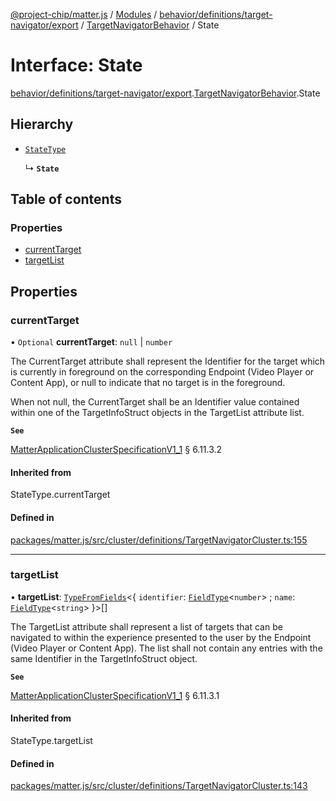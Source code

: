 [@project-chip/matter.js](../README.md) / [Modules](../modules.md) / [behavior/definitions/target-navigator/export](../modules/behavior_definitions_target_navigator_export.md) / [TargetNavigatorBehavior](../modules/behavior_definitions_target_navigator_export.TargetNavigatorBehavior.md) / State

# Interface: State

[behavior/definitions/target-navigator/export](../modules/behavior_definitions_target_navigator_export.md).[TargetNavigatorBehavior](../modules/behavior_definitions_target_navigator_export.TargetNavigatorBehavior.md).State

## Hierarchy

- [`StateType`](../modules/behavior_definitions_target_navigator_export._internal_.md#statetype)

  ↳ **`State`**

## Table of contents

### Properties

- [currentTarget](behavior_definitions_target_navigator_export.TargetNavigatorBehavior.State.md#currenttarget)
- [targetList](behavior_definitions_target_navigator_export.TargetNavigatorBehavior.State.md#targetlist)

## Properties

### currentTarget

• `Optional` **currentTarget**: ``null`` \| `number`

The CurrentTarget attribute shall represent the Identifier for the target which is currently in
foreground on the corresponding Endpoint (Video Player or Content App), or null to indicate that no
target is in the foreground.

When not null, the CurrentTarget shall be an Identifier value contained within one of the
TargetInfoStruct objects in the TargetList attribute list.

**`See`**

[MatterApplicationClusterSpecificationV1_1](spec_export.MatterApplicationClusterSpecificationV1_1.md) § 6.11.3.2

#### Inherited from

StateType.currentTarget

#### Defined in

[packages/matter.js/src/cluster/definitions/TargetNavigatorCluster.ts:155](https://github.com/project-chip/matter.js/blob/3adaded6/packages/matter.js/src/cluster/definitions/TargetNavigatorCluster.ts#L155)

___

### targetList

• **targetList**: [`TypeFromFields`](../modules/tlv_export.md#typefromfields)\<\{ `identifier`: [`FieldType`](tlv_export.FieldType.md)\<`number`\> ; `name`: [`FieldType`](tlv_export.FieldType.md)\<`string`\>  }\>[]

The TargetList attribute shall represent a list of targets that can be navigated to within the
experience presented to the user by the Endpoint (Video Player or Content App). The list shall not
contain any entries with the same Identifier in the TargetInfoStruct object.

**`See`**

[MatterApplicationClusterSpecificationV1_1](spec_export.MatterApplicationClusterSpecificationV1_1.md) § 6.11.3.1

#### Inherited from

StateType.targetList

#### Defined in

[packages/matter.js/src/cluster/definitions/TargetNavigatorCluster.ts:143](https://github.com/project-chip/matter.js/blob/3adaded6/packages/matter.js/src/cluster/definitions/TargetNavigatorCluster.ts#L143)
